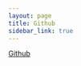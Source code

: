 ```yaml
---
layout: page
title: Github
sidebar_link: true
---
```


<a href="https://github.com/xftony">Github</a>
